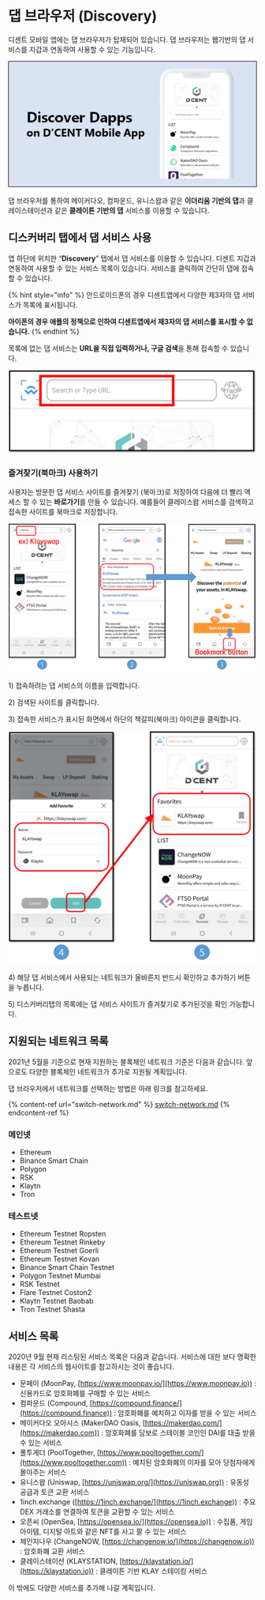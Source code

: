 # 댑 브라우저 (Discovery)

디센트 모바일 앱에는 댑 브라우저가 탑재되어 있습니다. 댑 브라우저는 웹기반의 댑 서비스를 지갑과 연동하여 사용할 수 있는 기능입니다.

![](../../.gitbook/assets/1.png)

댑 브라우저를 통하여 메이커다오, 컴파운드, 유니스왑과 같은 **이더리움 기반의 댑**과 클레이스테이션과 같은 **클레이튼 기반의 댑** 서비스를 이용할 수 있습니다.

## 디스커버리 탭에서 댑 서비스 사용

앱 하단에 위치한 “**Discovery**” 탭에서 댑 서비스를 이용할 수 있습니다. 디센트 지갑과 연동하여 사용할 수 있는 서비스 목록이 있습니다. 서비스를 클릭하여 간단히 댑에 접속할 수 있습니다.

{% hint style="info" %}
안드로이드폰의 경우 디센트앱에서 다양한 제3자의 댑 서비스가 목록에 표시됩니다.

**아이폰의 경우 애플의 정책으로 인하여 디센트앱에서 제3자의 댑 서비스를 표시할 수 없습니다.**
{% endhint %}

목록에 없는 댑 서비스는 **URL을 직접 입력하거나, 구글 검색**을 통해 접속할 수 있습니다.

![](<../../.gitbook/assets/그림1 (1).png>)

### 즐겨찾기(북마크) 사용하기

사용자는 방문한 댑 서비스 사이트를 즐겨찾기 (북마크)로 저장하여 다음에 더 빨리 액세스 할 수 있는 **바로가기**를 만들 수 있습니다. 예를들어 클레이스왑 서비스를 검색하고 접속한 사이트를 북마크로 저장합니다.

![](../../.gitbook/assets/그림3.png)

1\) 접속하려는 댑 서비스의 이름을 입력합니다.

2\) 검색된 사이트를 클릭합니다.

3\) 접속한 서비스가 표시된 화면에서 하단의 책갈피(북마크) 아이콘을 클릭합니다.

![](../../.gitbook/assets/그림4.png)

4\) 해당 댑 서비스에서 사용되는 네트워크가 올바른지 반드시 확인하고 추가하기 버튼을 누릅니다.

5\) 디스커버리탭의 목록에는 댑 서비스 사이트가 즐겨찾기로 추가된것을 확인 가능합니다.&#x20;

## 지원되는 네트워크 목록

2021년 5월을 기준으로 현재 지원하는 블록체인 네트워크 기준은 다음과 같습니다. 앞으로도 다양한 블록체인 네트워크가 추가로 지원될 계획입니다.

댑 브라우저에서 네트워크를 선택하는 방법은 아래 링크를 참고하세요.

{% content-ref url="switch-network.md" %}
[switch-network.md](switch-network.md)
{% endcontent-ref %}

### 메인넷

* Ethereum
* Binance Smart Chain
* Polygon
* RSK
* Klaytn
* Tron

### 테스트넷

* Ethereum Testnet Ropsten
* Ethereum Testnet Rinkeby
* Ethereum Testnet Goerli
* Ethereum Testnet Kovan
* Binance Smart Chain Testnet
* Polygon Testnet Mumbai
* RSK Testnet
* Flare Testnet Coston2
* Klaytn Testnet Baobab
* Tron Testnet Shasta

## 서비스 목록

2020년 9월 현재 리스팅된 서비스 목록은 다음과 같습니다. 서비스에 대한 보다 명확한 내용은 각 서비스의 웹사이트를 참고하시는 것이 좋습니다.

* 문페이 (MoonPay, [https://www.moonpay.io/](https://www.moonpay.io)) : 신용카드로 암호화폐를 구매할 수 있는 서비스
* 컴파운드 (Compound, [https://compound.finance/](https://compound.finance)) : 암호화폐를 예치하고 이자를 받을 수 있는 서비스
* 메이커다오 오아시스 (MakerDAO Oasis, [https://makerdao.com/](https://makerdao.com)) : 암호화폐를 담보로 스테이블 코인인 DAI를 대출 받을 수 있는 서비스
* 풀투게더 (PoolTogether, [https://www.pooltogether.com/](https://www.pooltogether.com)) : 예치된 암호화폐의 이자를 모아 당첨자에게 몰아주는 서비스
* 유니스왑 (Uniswap, [https://uniswap.org/](https://uniswap.org)) : 유동성 공급과 토큰 교환 서비스
* 1inch.exchange ([https://1inch.exchange/](https://1inch.exchange)) : 주요 DEX 거래소를 연결하여 토큰을 교환할 수 있는 서비스
* 오픈씨 (OpenSea, [https://opensea.io/](https://opensea.io)) : 수집품, 게임 아이템, 디지털 아트와 같은 NFT를 사고 팔 수 있는 서비스
* 체인지나우 (ChangeNOW, [https://changenow.io/](https://changenow.io)) : 암호화폐 교환 서비스
* 클레이스테이션 (KLAYSTATION, [https://klaystation.io/](https://klaystation.io)) : 클레이튼 기반 KLAY 스테이킹 서비스

이 밖에도 다양한 서비스를 추가해 나갈 계획입니다.&#x20;
